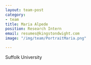 ```yaml
---
layout: team-post
category:
- team
title: Maria Alpede
position: Research Intern
email: resumes@kingstondwight.com
image: "/img/team/PortraitMaria.png"

---
```

Suffolk University